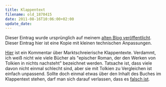 ```yaml
---
title: Klappentext
filename: old_1870415
date: 2011-08-16T10:06:00+02:00
update_date:
---
```

Dieser Eintrag wurde ursprünglich auf meinem [alten Blog veröffentlicht](https://stu.blogger.de/stories/1870415/). Dieser Eintrag hier ist eine Kopie mit kleinen technischen Anpassungen.

[Hier](http://www.zeit.de/kultur/literatur/2011-08/klappentexte) ist ein Kommentar über Marktschreierische Klappentexte. Verdammt, ich weiß nicht wie viele Bücher als "epischer Roman, der den Werken von Tolkien in nichts nachsteht" bezeichnet werden. Tatsache ist, dass viele davon nicht einmal schlecht sind, aber sie mit Tolkien zu Vergleichen ist einfach unpassend. Sollte doch einmal etwas über den Inhalt des Buches im Klappentext stehen, darf man sich darauf verlassen, dass es [falsch ist](/blogposts/old_1699246).
